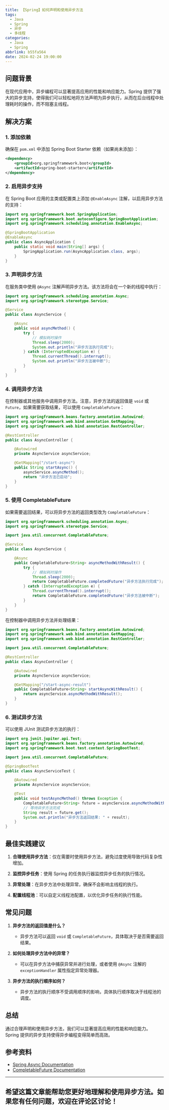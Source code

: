```yaml
---
title: 【Spring】如何声明和使用异步方法
tags:
  - Java
  - Spring
  - 异步
  - 多线程
categories:
  - Java
  - Spring
abbrlink: b55fa564
date: 2024-02-24 19:00:00
---
```


## 问题背景

在现代应用中，异步编程可以显著提高应用的性能和响应能力。Spring 提供了强大的异步支持，使得我们可以轻松地将方法声明为异步执行，从而在后台线程中处理耗时的操作，而不阻塞主线程。

## 解决方案

### 1. 添加依赖

确保在 `pom.xml` 中添加 Spring Boot Starter 依赖（如果尚未添加）：

```xml
<dependency>
    <groupId>org.springframework.boot</groupId>
    <artifactId>spring-boot-starter</artifactId>
</dependency>
```

### 2. 启用异步支持

在 Spring Boot 应用的主类或配置类上添加 `@EnableAsync` 注解，以启用异步方法的支持：

```java
import org.springframework.boot.SpringApplication;
import org.springframework.boot.autoconfigure.SpringBootApplication;
import org.springframework.scheduling.annotation.EnableAsync;

@SpringBootApplication
@EnableAsync
public class AsyncApplication {
    public static void main(String[] args) {
        SpringApplication.run(AsyncApplication.class, args);
    }
}
```

### 3. 声明异步方法

在服务类中使用 `@Async` 注解声明异步方法。该方法将会在一个新的线程中执行：

```java
import org.springframework.scheduling.annotation.Async;
import org.springframework.stereotype.Service;

@Service
public class AsyncService {

    @Async
    public void asyncMethod() {
        try {
            // 模拟耗时操作
            Thread.sleep(2000);
            System.out.println("异步方法执行完成");
        } catch (InterruptedException e) {
            Thread.currentThread().interrupt();
            System.out.println("异步方法被中断");
        }
    }
}
```

### 4. 调用异步方法

在控制器或其他服务中调用异步方法。注意，异步方法的返回值是 `void` 或 `Future`，如果需要获取结果，可以使用 `CompletableFuture`：

```java
import org.springframework.beans.factory.annotation.Autowired;
import org.springframework.web.bind.annotation.GetMapping;
import org.springframework.web.bind.annotation.RestController;

@RestController
public class AsyncController {

    @Autowired
    private AsyncService asyncService;

    @GetMapping("/start-async")
    public String startAsync() {
        asyncService.asyncMethod();
        return "异步方法已启动";
    }
}
```

### 5. 使用 CompletableFuture

如果需要返回结果，可以将异步方法的返回类型改为 `CompletableFuture`：

```java
import org.springframework.scheduling.annotation.Async;
import org.springframework.stereotype.Service;

import java.util.concurrent.CompletableFuture;

@Service
public class AsyncService {

    @Async
    public CompletableFuture<String> asyncMethodWithResult() {
        try {
            // 模拟耗时操作
            Thread.sleep(2000);
            return CompletableFuture.completedFuture("异步方法执行完成");
        } catch (InterruptedException e) {
            Thread.currentThread().interrupt();
            return CompletableFuture.completedFuture("异步方法被中断");
        }
    }
}
```

在控制器中调用异步方法并处理结果：

```java
import org.springframework.beans.factory.annotation.Autowired;
import org.springframework.web.bind.annotation.GetMapping;
import org.springframework.web.bind.annotation.RestController;

import java.util.concurrent.CompletableFuture;

@RestController
public class AsyncController {

    @Autowired
    private AsyncService asyncService;

    @GetMapping("/start-async-result")
    public CompletableFuture<String> startAsyncWithResult() {
        return asyncService.asyncMethodWithResult();
    }
}
```

### 6. 测试异步方法

可以使用 JUnit 测试异步方法的执行：

```java
import org.junit.jupiter.api.Test;
import org.springframework.beans.factory.annotation.Autowired;
import org.springframework.boot.test.context.SpringBootTest;

import java.util.concurrent.CompletableFuture;

@SpringBootTest
public class AsyncServiceTest {

    @Autowired
    private AsyncService asyncService;

    @Test
    public void testAsyncMethod() throws Exception {
        CompletableFuture<String> future = asyncService.asyncMethodWithResult();
        // 等待异步方法完成
        String result = future.get();
        System.out.println("异步方法返回结果: " + result);
    }
}
```

## 最佳实践建议

1. **合理使用异步方法**：仅在需要时使用异步方法，避免过度使用导致代码复杂性增加。

2. **监控异步任务**：使用 Spring 的任务执行器监控异步任务的执行情况。

3. **异常处理**：在异步方法中处理异常，确保不会影响主线程的执行。

4. **配置线程池**：可以自定义线程池配置，以优化异步任务的执行性能。

## 常见问题

1. **异步方法的返回值是什么？**
   - 异步方法可以返回 `void` 或 `CompletableFuture`，具体取决于是否需要返回结果。

2. **如何处理异步方法中的异常？**
   - 可以在异步方法中捕获异常并进行处理，或者使用 `@Async` 注解的 `exceptionHandler` 属性指定异常处理器。

3. **异步方法的执行顺序如何？**
   - 异步方法的执行顺序不受调用顺序的影响，具体执行顺序取决于线程池的调度。

## 总结

通过合理声明和使用异步方法，我们可以显著提高应用的性能和响应能力。Spring 提供的异步支持使得异步编程变得简单而高效。

## 参考资料

- [Spring Async Documentation](https://docs.spring.io/spring-framework/docs/current/reference/html/integration.html#async)
- [CompletableFuture Documentation](https://docs.oracle.com/javase/8/docs/api/java/util/concurrent/CompletableFuture.html)

---

希望这篇文章能帮助您更好地理解和使用异步方法。如果您有任何问题，欢迎在评论区讨论！
--- 
 